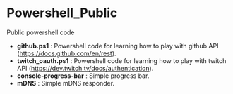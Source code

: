 # Powershell_Public
Public powershell code

- **github.ps1**           : Powershell code for learning how to play with github API (https://docs.github.com/en/rest).
- **twitch_oauth.ps1**     : Powershell code for learning how to play with twitch API (https://dev.twitch.tv/docs/authentication).
- **console-progress-bar** : Simple progress bar.
- **mDNS**                 : Simple mDNS responder.
